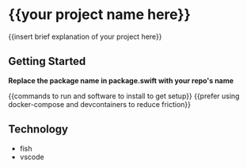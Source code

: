 # {{your project name here}}

{{insert brief explanation of your project here}}


## Getting Started

**Replace the package name in package.swift with your repo's name**

{{commands to run and software to install to get setup}}
{{prefer using docker-compose and devcontainers to reduce friction}}

## Technology

- fish
- vscode
